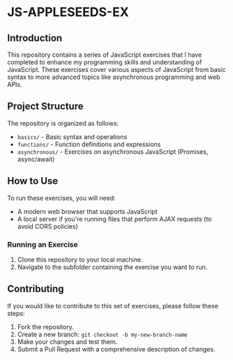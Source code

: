 # JS-APPLESEEDS-EX

## Introduction

This repository contains a series of JavaScript exercises that I have completed to enhance my programming skills and understanding of JavaScript. These exercises cover various aspects of JavaScript from basic syntax to more advanced topics like asynchronous programming and web APIs.

## Project Structure

The repository is organized as follows:

- `basics/` - Basic syntax and operations
- `functions/` - Function definitions and expressions
- `asynchronous/` - Exercises on asynchronous JavaScript (Promises, async/await)
## How to Use

To run these exercises, you will need:

- A modern web browser that supports JavaScript
- A local server if you're running files that perform AJAX requests (to avoid CORS policies)

### Running an Exercise

1. Clone this repository to your local machine.
2. Navigate to the subfolder containing the exercise you want to run.


## Contributing

If you would like to contribute to this set of exercises, please follow these steps:

1. Fork the repository.
2. Create a new branch: `git checkout -b my-new-branch-name`
3. Make your changes and test them.
4. Submit a Pull Request with a comprehensive description of changes.
